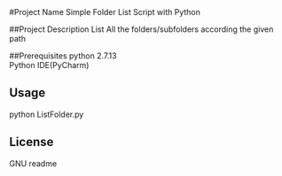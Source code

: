 <snippet>
  <content>
#Project Name
Simple Folder List Script with Python

##Project Description
List All the folders/subfolders according the given path

##Prerequisites
python 2.7.13<br>
Python IDE(PyCharm)

## Usage
python ListFolder.py

## License
GNU
</content>
  <tabTrigger>readme</tabTrigger>
</snippet>
